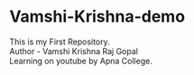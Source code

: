# Vamshi-Krishna-demo
This is my First Repository.
<br>
Author - Vamshi Krishna Raj Gopal
<br>
Learning on youtube by Apna College.
